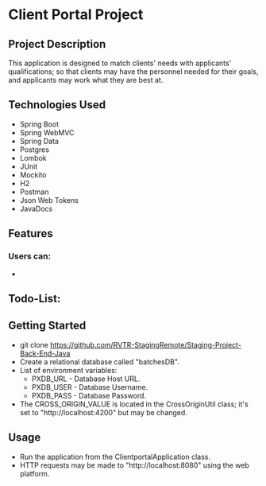 # Client Portal Project
## Project Description
This application is designed to match clients' needs with applicants' qualifications; 
so that clients may have the personnel needed for their goals, and applicants may
work what they are best at.

## Technologies Used
- Spring Boot
- Spring WebMVC
- Spring Data
- Postgres
- Lombok
- JUnit
- Mockito
- H2
- Postman
- Json Web Tokens
- JavaDocs

## Features
### Users can:
- 

Todo-List:
- 

## Getting Started
- git clone https://github.com/RVTR-StagingRemote/Staging-Project-Back-End-Java
- Create a relational database called "batchesDB".
- List of environment variables:
    - PXDB_URL - Database Host URL.
    - PXDB_USER - Database Username.
    - PXDB_PASS - Database Password.
- The CROSS_ORIGIN_VALUE is located in the CrossOriginUtil class; it's set to "http://localhost:4200" but may be changed.

## Usage
- Run the application from the ClientportalApplication class.
- HTTP requests may be made to "http://localhost:8080" using the web platform.
